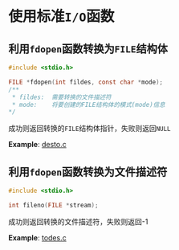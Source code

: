 # 使用标准`I/O`函数

## 利用`fdopen`函数转换为`FILE`结构体

```C
#include <stdio.h>

FILE *fdopen(int fildes, const char *mode);
/**
 * fildes:  需要转换的文件描述符
 * mode:    将要创建的FILE结构体的模式(mode)信息
*/
```

成功则返回转换的`FILE`结构体指针，失败则返回`NULL`

**Example**: [desto.c](./desto.c#L15)


## 利用`fdopen`函数转换为文件描述符

```C
#include <stdio.h>

int fileno(FILE *stream);
```

成功则返回转换的文件描述符，失败则返回-1

**Example**: [todes.c](./todes.c#L16)
